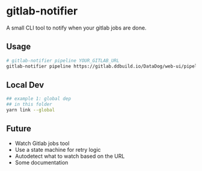 gitlab-notifier
=====

A small CLI tool to notify when your gitlab jobs are done.

## Usage

```bash
# gitlab-notifier pipeline YOUR_GITLAB_URL
gitlab-notifier pipeline https://gitlab.ddbuild.io/DataDog/web-ui/pipelines/1796026
```

## Local Dev

```bash
## example 1: global dep
## in this folder
yarn link --global
```

## Future

- Watch Gitlab jobs tool
- Use a state machine for retry logic
- Autodetect what to watch based on the URL
- Some documentation
